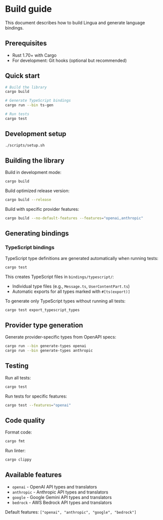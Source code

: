 # Build guide

This document describes how to build Lingua and generate language bindings.

## Prerequisites

- Rust 1.70+ with Cargo
- For development: Git hooks (optional but recommended)

## Quick start

```bash
# Build the library
cargo build

# Generate TypeScript bindings
cargo run --bin ts-gen

# Run tests
cargo test
```

## Development setup

```bash
./scripts/setup.sh
```

## Building the library

Build in development mode:

```bash
cargo build
```

Build optimized release version:

```bash
cargo build --release
```

Build with specific provider features:

```bash
cargo build --no-default-features --features="openai,anthropic"
```

## Generating bindings

### TypeScript bindings

TypeScript type definitions are generated automatically when running tests:

```bash
cargo test
```

This creates TypeScript files in `bindings/typescript/`:

- Individual type files (e.g., `Message.ts`, `UserContentPart.ts`)
- Automatic exports for all types marked with `#[ts(export)]`

To generate only TypeScript types without running all tests:

```bash
cargo test export_typescript_types
```

## Provider type generation

Generate provider-specific types from OpenAPI specs:

```bash
cargo run --bin generate-types openai
cargo run --bin generate-types anthropic
```

## Testing

Run all tests:

```bash
cargo test
```

Run tests for specific features:

```bash
cargo test --features="openai"
```

## Code quality

Format code:

```bash
cargo fmt
```

Run linter:

```bash
cargo clippy
```

## Available features

- `openai` - OpenAI API types and translators
- `anthropic` - Anthropic API types and translators
- `google` - Google Gemini API types and translators
- `bedrock` - AWS Bedrock API types and translators

Default features: `["openai", "anthropic", "google", "bedrock"]`

